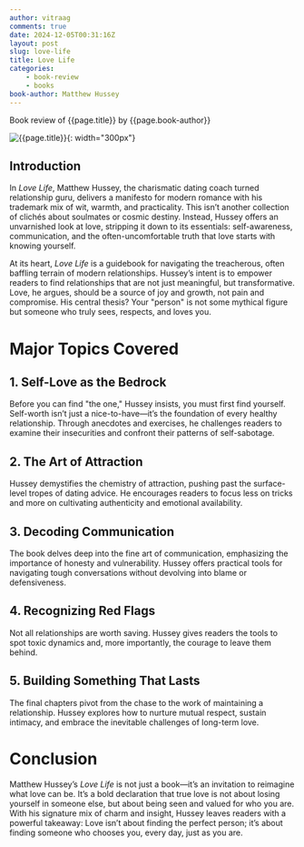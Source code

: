 ```yaml
---
author: vitraag
comments: true
date: 2024-12-05T00:31:16Z
layout: post
slug: love-life 
title: Love Life 
categories:
    - book-review
    - books
book-author: Matthew Hussey
---
```

Book review of {{page.title}} by {{page.book-author}}

![{{page.title}}]({{site.url}}{{site.baseurl}}/assets/images/books/{{page.slug}}.jpg){: width="300px"}

## **Introduction**
In *Love Life*, Matthew Hussey, the charismatic dating coach turned relationship guru, delivers a manifesto for modern romance with his trademark mix of wit, warmth, and practicality. This isn’t another collection of clichés about soulmates or cosmic destiny. Instead, Hussey offers an unvarnished look at love, stripping it down to its essentials: self-awareness, communication, and the often-uncomfortable truth that love starts with knowing yourself. 

At its heart, *Love Life* is a guidebook for navigating the treacherous, often baffling terrain of modern relationships. Hussey’s intent is to empower readers to find relationships that are not just meaningful, but transformative. Love, he argues, should be a source of joy and growth, not pain and compromise. His central thesis? Your "person" is not some mythical figure but someone who truly sees, respects, and loves you.

# **Major Topics Covered**

## **1. Self-Love as the Bedrock**
Before you can find "the one," Hussey insists, you must first find yourself. Self-worth isn’t just a nice-to-have—it’s the foundation of every healthy relationship. Through anecdotes and exercises, he challenges readers to examine their insecurities and confront their patterns of self-sabotage.

## **2. The Art of Attraction**
Hussey demystifies the chemistry of attraction, pushing past the surface-level tropes of dating advice. He encourages readers to focus less on tricks and more on cultivating authenticity and emotional availability.

## **3. Decoding Communication**
The book delves deep into the fine art of communication, emphasizing the importance of honesty and vulnerability. Hussey offers practical tools for navigating tough conversations without devolving into blame or defensiveness.

## **4. Recognizing Red Flags**
Not all relationships are worth saving. Hussey gives readers the tools to spot toxic dynamics and, more importantly, the courage to leave them behind.

## **5. Building Something That Lasts**
The final chapters pivot from the chase to the work of maintaining a relationship. Hussey explores how to nurture mutual respect, sustain intimacy, and embrace the inevitable challenges of long-term love.

# **Conclusion**
Matthew Hussey’s *Love Life* is not just a book—it’s an invitation to reimagine what love can be. It’s a bold declaration that true love is not about losing yourself in someone else, but about being seen and valued for who you are. With his signature mix of charm and insight, Hussey leaves readers with a powerful takeaway: Love isn’t about finding the perfect person; it’s about finding someone who chooses you, every day, just as you are.








